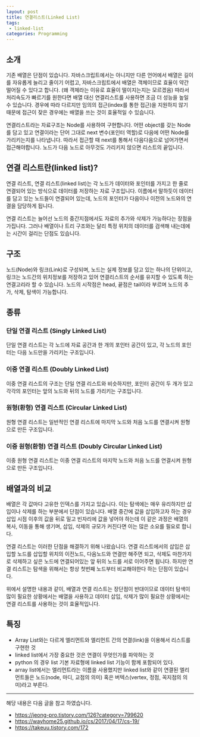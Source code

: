 ```yaml
---
layout: post
title: 연결리스트(Linked List) 
tags:
 - linked-list
categories: Programming
---
```


## 소개
기존 배열은 단점이 있습니다. 자바스크립트에서는 아니지만 다른 언어에서 배열은 길이를 자유롭게 늘리고 줄이기 어렵고, 자바스크립트에서 배열은 객체이므로 효율이 약간 떨어질 수 있다고 합니다. (왜 객체라는 이유로 효율이 떨이지는지는 모르겠음) 따라서 처리속도가 빠르기를 원한다면 배열 대신 연결리스트를 사용하면 조금 더 성능을 높일 수 있습니다. 경우에 따라 다르지만 임의의 접근(index를 통한 접근)을 지원하지 않기 때문에 접근이 잦은 경우에는 배열을 쓰는 것이 효율적일 수 있습니다. 

연결리스트라는 자료구조는 Node를 사용하여 구현합니다. 어떤 object를 갖는 Node를 담고 있고 연결이라는 단어 그대로 next 변수(포인터 역할)로 다음에 어떤 Node를 가리키는지를 나타냅니다. 따라서 접근할 때 next를 통해서 다음다음으로 넘어가면서 접근해야합니다. 노드가 다음 노드로 아무것도 가리키지 않으면 리스트의 끝입니다.

## 연결 리스트란(linked list)?
연결 리스트, 연결 리스트(linked list)는 각 노드가 데이터와 포인터를 가지고 한 줄로 연결되어 있는 방식으로 데이터를 저장하는 자료 구조입니다. 이름에서 말하듯이 데이터를 담고 있는 노드들이 연결되어 있는데, 노드의 포인터가 다음이나 이전의 노드와의 연결을 담당하게 됩니다.

연결 리스트는 늘어선 노드의 중간지점에서도 자료의 추가와 삭제가 가능하다는 장점을 가집니다. 그러나 배열이나 트리 구조와는 달리 특정 위치의 데이터를 검색해 내는데에는 시간이 걸리는 단점도 있습니다.

## 구조
노드(Node)와 링크(Link)로 구성되며, 노드는 실제 정보를 담고 있는 하나의 단위이고, 링크는 노드간의 위치정보를 저장하고 있어 연결리스트의 순서를 유지할 수 있도록 하는 연결고리라 할 수 있습니다. 노드의 시작점은 head, 끝점은 tail이라 부르며 노드의 추가, 삭제, 탐색이 가능합니다.

## 종류
### 단일 연결 리스트 (Singly Linked List)
단일 연결 리스트는 각 노드에 자료 공간과 한 개의 포인터 공간이 있고, 각 노드의 포인터는 다음 노드만을 가리키는 구조입니다.

### 이중 연결 리스트 (Doubly Linked List)
이중 연결 리스트의 구조는 단일 연결 리스트와 비슷하지만, 포인터 공간이 두 개가 있고 각각의 포인터는 앞의 노드와 뒤의 노드를 가리키는 구조입니다.

### 원형(환형) 연결 리스트 (Circular Linked List)
원형 연결 리스트는 일반적인 연결 리스트에 마지막 노드와 처음 노드를 연결시켜 원형으로 만든 구조입니다.

### 이중 원형(환형) 연결 리스트 (Doubly Circular Linked List)
이중 원형 연결 리스트는 이중 연결 리스트의 마지막 노드와 처음 노드를 연결시켜 원형으로 만든 구조입니다.

## 배열과의 비교
배열은 각 값마다 고유한 인덱스를 가지고 있습니다. 이는 탐색에는 매우 유리하지만 삽입이나 삭제를 하는 부분에서 단점이 있습니다. 배열 중간에 값을 삽입하고자 하는 경우 삽입 시점 이후의 값을 뒤로 밀고 빈자리에 값을 넣어야 하는데 이 같은 과정은 배열의 복사, 이동을 통해 생기며, 삽입, 삭제의 규모가 커진다면 이는 많은 소요를 필요로 합니다.

연결 리스트는 이러한 단점을 해결하기 위해 나왔습니다. 연결 리스트에서의 삽입은 삽입할 노드를 삽입할 위치의 이전노드, 다음노드와 연결만 해주면 되고, 삭제도 마찬가지로 삭제하고 싶은 노드에 연결되어있는 앞 뒤의 노드를 서로 이어주면 됩니다. 하지만 연결 리스트는 탐색을 위해서는 항상 첫번째 노드부터 비교해야한다 하는 단점이 있습니다.

위에서 설명한 내용과 같이, 배열과 연결 리스트는 장단점이 반대이므로 데이터 탐색이 많이 필요한 상황에서는 배열을 사용하고 데이터 삽입, 삭제가 많이 필요한 상황에서는 연결 리스트를 사용하는 것이 효율적입니다.



## 특징
- Array List와는 다르게 엘리먼트와 엘리먼트 간의 연결(link)을 이용해서 리스트를 구현한 것
- linked list에서 가장 중요한 것은 연결이 무엇인가를 파악하는 것
- python 의 경우 list 기본 자료형에 linked list 기능이 함께 포함되어 있다.
- array list에서는 엘리먼트라는 이름을 사용했지만 linked list와 같이 연결된 엘리먼트들은 노드(node, 마디, 교점의 의미) 혹은 버텍스(vertex, 정점, 꼭지점의 의미)라고 부른다.


----
해당 내용은 다음 글을 참고 하였습니다.
- https://jeong-pro.tistory.com/126?category=799620
- https://wayhome25.github.io/cs/2017/04/17/cs-19/
- https://takeuu.tistory.com/172